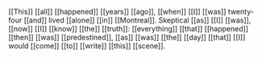 [[This]] [[all]] [[happened]] [[years]] [[ago]], [[when]] [[I]] [[was]] twenty-four [[and]] lived [[alone]] [[in]] [[Montreal]]. Skeptical [[as]] [[I]] [[was]], [[now]] [[I]] [[know]] [[the]] [[truth]]: [[everything]] [[that]] [[happened]] [[then]] [[was]] [[predestined]], [[as]] [[was]] [[the]] [[day]] [[that]] [[I]] would [[come]] [[to]] [[write]] [[this]] [[scene]].